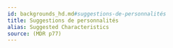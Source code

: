 ```yaml
---
id: backgrounds_hd.md#suggestions-de-personnalités
title: Suggestions de personnalités
alias: Suggested Characteristics
source: (MDR p77)
---
```


